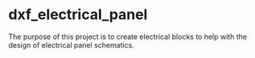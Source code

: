 # dxf_electrical_panel

The purpose of this project is to create electrical blocks to help with the design of electrical panel schematics.
